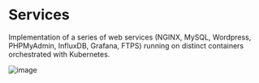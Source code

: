 # Services

Implementation of a series of web services (NGINX, MySQL, Wordpress, PHPMyAdmin, InfluxDB, Grafana, FTPS) running on distinct containers orchestrated with Kubernetes.

![image](https://user-images.githubusercontent.com/74493391/132579555-ee2da803-bd57-4252-913f-e4a4ede02964.png)
